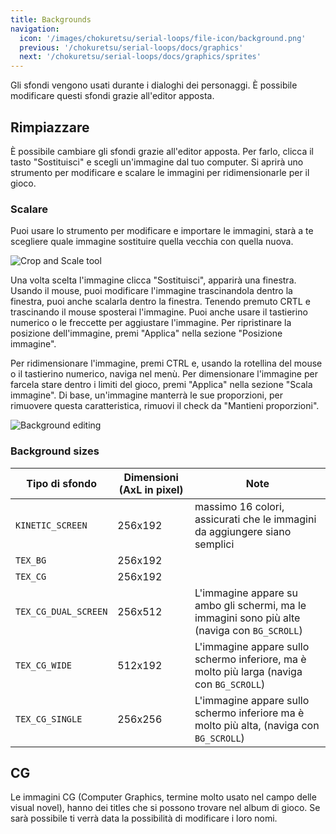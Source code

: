 ```yaml
---
title: Backgrounds
navigation:
  icon: '/images/chokuretsu/serial-loops/file-icon/background.png'
  previous: '/chokuretsu/serial-loops/docs/graphics'
  next: '/chokuretsu/serial-loops/docs/graphics/sprites'
---
```


Gli sfondi vengono usati durante i dialoghi dei personaggi. È possibile modificare questi sfondi grazie all'editor apposta.

## Rimpiazzare
È possibile cambiare gli sfondi grazie all'editor apposta. Per farlo, clicca il tasto "Sostituisci" e scegli un'immagine dal tuo computer. Si aprirà uno strumento
per modificare e scalare le immagini per ridimensionarle per il gioco.

### Scalare
Puoi usare lo strumento per modificare e importare le immagini, starà a te scegliere quale immagine sostituire quella vecchia con quella nuova.

![Crop and Scale tool](/images/chokuretsu/serial-loops/crop-and-scale.png)

Una volta scelta l'immagine clicca "Sostituisci", apparirà una finestra. Usando il mouse, puoi modificare l'immagine trascinandola dentro la finestra, puoi anche scalarla dentro la finestra. Tenendo premuto CRTL e trascinando il mouse sposterai l'immagine. Puoi anche usare il tastierino numerico o le freccette per aggiustare l'immagine. Per ripristinare la posizione dell'immagine, premi "Applica" nella sezione "Posizione immagine".

Per ridimensionare l'immagine, premi CTRL e, usando la rotellina del mouse o il tastierino numerico, naviga nel menù. Per dimensionare l'immagine per farcela stare dentro i limiti del gioco, premi "Applica" nella sezione "Scala immagine". Di base, un'immagine manterrà le sue proporzioni, per rimuovere questa
caratteristica, rimuovi il check da "Mantieni proporzioni".

![Background editing](/images/chokuretsu/serial-loops/background-editing.png)

### Background sizes
| Tipo di sfondo      | Dimensioni (AxL in pixel) | Note                                                                                                  |
|----------------------|----------------------|--------------------------------------------------------------------------------------------------------|
| `KINETIC_SCREEN`     | 256x192              | massimo 16 colori, assicurati che le immagini da aggiungere siano semplici                                         |
| `TEX_BG`             | 256x192              |                                                                                                        |
| `TEX_CG`             | 256x192              |                                                                                                        |
| `TEX_CG_DUAL_SCREEN` | 256x512              | L'immagine appare su ambo gli schermi, ma le immagini sono più alte (naviga con `BG_SCROLL`) |
| `TEX_CG_WIDE`        | 512x192              | L'immagine appare sullo schermo inferiore, ma è molto più larga (naviga con `BG_SCROLL`)                   |
| `TEX_CG_SINGLE`      | 256x256              | L'immagine appare sullo schermo inferiore ma è molto più alta, (naviga con `BG_SCROLL`)                  |

## CG
Le immagini CG (Computer Graphics, termine molto usato nel campo delle visual novel), hanno dei titles che si possono trovare nel album di gioco. Se sarà possibile ti verrà data la possibilità di modificare i loro nomi.